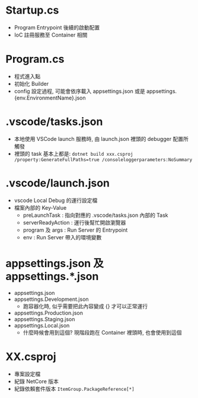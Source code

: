 
# Startup.cs

- Program Entrypoint 後續的啟動配置
- IoC 註冊服務至 Container 相關


# Program.cs

- 程式進入點
- 初始化 Builder
- config 設定過程, 可能會依序載入 appsettings.json 或是 appsettings.{env.EnvironmentName}.json


# .vscode/tasks.json

- 本地使用 VSCode launch 服務時, 由 launch.json 裡頭的 debugger 配置所觸發
- 裡頭的 task 基本上都是: `dotnet build xxx.csproj /property:GenerateFullPaths=true /consoleloggerparameters:NoSummary`


# .vscode/launch.json

- vscode Local Debug 的運行設定檔
- 檔案內部的 Key-Value
    - preLaunchTask : 指向對應的 .vscode/tasks.json 內部的 Task
    - serverReadyAction : 運行後幫忙開啟瀏覽器
    - program 及 args : Run Server 的 Entrypoint
    - env : Run Server 帶入的環境變數


# appsettings.json 及 appsettings.*.json

- appsettings.json
- appsettings.Development.json
    - 跑容器化時, 似乎需要把此內容變成 {} 才可以正常運行
- appsettings.Production.json
- appsettings.Staging.json
- appsettings.Local.json
    - 什麼時候會用到這個? 現階段跑在 Container 裡頭時, 也會使用到這個


# XX.csproj

- 專案設定檔
- 紀錄 NetCore 版本
- 紀錄依賴套件版本 `ItemGroup.PackageReference[*]`


# 